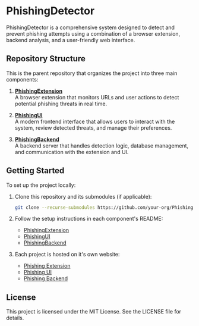 # PhishingDetector

PhishingDetector is a comprehensive system designed to detect and prevent phishing attempts using a combination of a browser extension, backend analysis, and a user-friendly web interface.

## Repository Structure

This is the parent repository that organizes the project into three main components:

1. **[PhishingExtension](./PhishingExtension)**  
   A browser extension that monitors URLs and user actions to detect potential phishing threats in real time.

2. **[PhishingUI](./PhishingUI)**  
   A modern frontend interface that allows users to interact with the system, review detected threats, and manage their preferences.

3. **[PhishingBackend](./PhishingBackend)**  
   A backend server that handles detection logic, database management, and communication with the extension and UI.

## Getting Started

To set up the project locally:

1. Clone this repository and its submodules (if applicable):

   ```bash
   git clone --recurse-submodules https://github.com/your-org/PhishingDetector.git
   ```

2. Follow the setup instructions in each component's README:
   - [PhishingExtension](./PhishingExtension/README.md)
   - [PhishingUI](./PhishingUI/README.md)
   - [PhishingBackend](./PhishingBackend/README.md)

3. Each project is hosted on it's own website:
   - [Phishing Extension](https://addons.mozilla.org/en-US/firefox/addon/phishing-detector-extension/)
   - [Phishing UI](https://phishing.fernandoa.dev/)
   - [Phishing Backend](https://phishingdetector-production-a575.up.railway.app/analyze?url=Z29vZ2xlLmNvbQ==)

## License

This project is licensed under the MIT License. See the LICENSE file for details.
